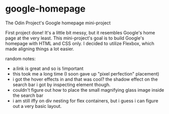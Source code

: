 # google-homepage
The Odin Project's Google homepage mini-project

First project done! It's a little bit messy, but it resembles Google's home page at the very least.
This mini-project's goal is to build Google's homepage with HTML and CSS only. I decided to utilize Flexbox, which made aligning things a lot easier.

random notes:
- a:link is great and so is !important
- this took me a long time (I soon gave up "pixel perfection" placement)
- i got the hover effects in and that was cool? the shadow effect on the search bar i got by inspecting element though.
- couldn't figure out how to place the small magnifying glass image inside the search bar
- i am still iffy on div nesting for flex containers, but i guess i can figure out a very basic layout.
